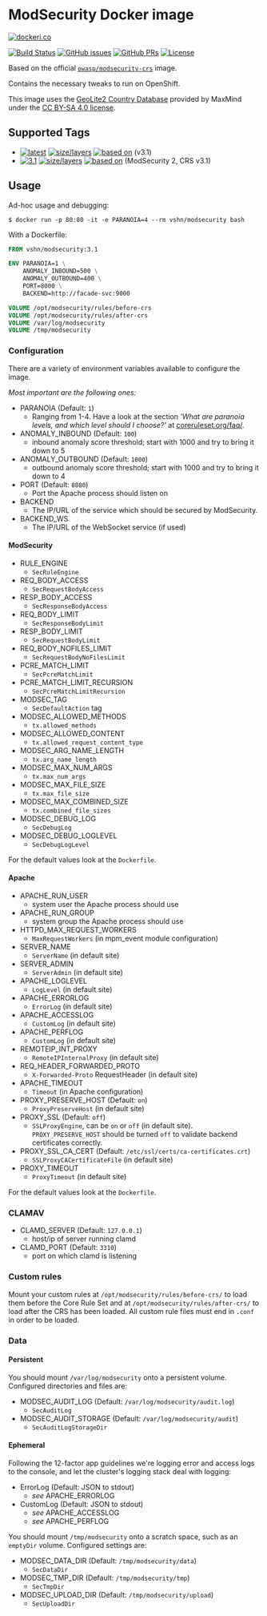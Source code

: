 # ModSecurity Docker image

[![dockeri.co](http://dockeri.co/image/vshn/modsecurity)](https://hub.docker.com/r/vshn/modsecurity/)

[![Build Status](https://img.shields.io/docker/cloud/build/vshn/modsecurity.svg)](https://hub.docker.com/r/vshn/modsecurity/builds
) [![GitHub issues](https://img.shields.io/github/issues-raw/vshn/modsecurity-docker.svg)](https://github.com/vshn/modsecurity-docker/issues
) [![GitHub PRs](https://img.shields.io/github/issues-pr-raw/vshn/modsecurity-docker.svg)](https://github.com/vshn/modsecurity-docker/pulls
) [![License](https://img.shields.io/github/license/vshn/modsecurity-docker.svg)](https://github.com/vshn/modsecurity-docker/blob/master/LICENSE)

Based on the official [`owasp/modsecurity-crs`](https://hub.docker.com/r/owasp/modsecurity-crs) image.

Contains the necessary tweaks to run on OpenShift.

This image uses the [GeoLite2 Country Database](https://dev.maxmind.com/geoip/geoip2/geolite2/)
provided by MaxMind under the [CC BY-SA 4.0 license](https://creativecommons.org/licenses/by-sa/4.0/).

## Supported Tags

* [![latest](
  https://img.shields.io/badge/latest-blue.svg?colorA=22313f&colorB=4a637b&logo=docker)](
  https://github.com/vshn/modsecurity-docker/blob/master/v3.1/Dockerfile) [![size/layers](
  https://images.microbadger.com/badges/image/vshn/modsecurity:latest.svg)](
  https://microbadger.com/images/vshn/modsecurity:latest) [![based on](
  https://img.shields.io/badge/Git-master-grey.svg?colorA=5a5b5c&colorB=9a9b9c&logo=github)](
  https://github.com/SpiderLabs/owasp-modsecurity-crs/tree/v3.1/dev/util/docker) (v3.1)
* [![3.1](
  https://img.shields.io/badge/3.1-blue.svg?colorA=22313f&colorB=4a637b&logo=docker)](
  https://github.com/vshn/modsecurity-docker/blob/master/v3.1/Dockerfile) [![size/layers](
  https://images.microbadger.com/badges/image/vshn/modsecurity:3.1.svg)](
  https://microbadger.com/images/vshn/modsecurity:3.1) [![based on](
  https://img.shields.io/badge/Git-master-grey.svg?colorA=5a5b5c&colorB=9a9b9c&logo=github)](
  https://github.com/SpiderLabs/owasp-modsecurity-crs/tree/v3.1/dev/util/docker) (ModSecurity 2, CRS v3.1)

## Usage

Ad-hoc usage and debugging:

```console
$ docker run -p 80:80 -it -e PARANOIA=4 --rm vshn/modsecurity bash
```

With a Dockerfile:

```Dockerfile
FROM vshn/modsecurity:3.1

ENV PARANOIA=1 \
    ANOMALY_INBOUND=500 \
    ANOMALY_OUTBOUND=400 \
    PORT=8000 \
    BACKEND=http://facade-svc:9000

VOLUME /opt/modsecurity/rules/before-crs
VOLUME /opt/modsecurity/rules/after-crs
VOLUME /var/log/modsecurity
VOLUME /tmp/modsecurity
```

### Configuration

There are a variety of environment variables available to configure the image.

*Most important are the following ones:*

* PARANOIA (Default: `1`)
  * Ranging from 1-4. Have a look at the section *'What are paranoia levels, and
    which level should I choose?'* at [coreruleset.org/faq/](https://coreruleset.org/faq/).
* ANOMALY_INBOUND (Default: `100`)
  * inbound anomaly score threshold; start with 1000 and try to bring it down to 5
* ANOMALY_OUTBOUND (Default: `1000`)
  * outbound anomaly score threshold; start with 1000 and try to bring it down to 4
* PORT (Default: `8080`)
  * Port the Apache process should listen on
* BACKEND
  * The IP/URL of the service which should be secured by ModSecurity.
* BACKEND_WS
  * The IP/URL of the WebSocket service (if used)

#### ModSecurity

* RULE_ENGINE
  * `SecRuleEngine`
* REQ_BODY_ACCESS
  * `SecRequestBodyAccess`
* RESP_BODY_ACCESS
  * `SecResponseBodyAccess`
* REQ_BODY_LIMIT
  * `SecResponseBodyLimit`
* RESP_BODY_LIMIT
  * `SecRequestBodyLimit`
* REQ_BODY_NOFILES_LIMIT
  * `SecRequestBodyNoFilesLimit`
* PCRE_MATCH_LIMIT
  * `SecPcreMatchLimit`
* PCRE_MATCH_LIMIT_RECURSION
  * `SecPcreMatchLimitRecursion`
* MODSEC_TAG
  * `SecDefaultAction` tag
* MODSEC_ALLOWED_METHODS
  * `tx.allowed_methods`
* MODSEC_ALLOWED_CONTENT
  * `tx.allowed_request_content_type`
* MODSEC_ARG_NAME_LENGTH
  * `tx.arg_name_length`
* MODSEC_MAX_NUM_ARGS
  * `tx.max_num_args`
* MODSEC_MAX_FILE_SIZE
  * `tx.max_file_size`
* MODSEC_MAX_COMBINED_SIZE
  * `tx.combined_file_sizes`
* MODSEC_DEBUG_LOG
  * `SecDebugLog`
* MODSEC_DEBUG_LOGLEVEL
  * `SecDebugLogLevel`

For the default values look at the `Dockerfile`.

#### Apache

* APACHE_RUN_USER
  * system user the Apache process should use
* APACHE_RUN_GROUP
  * system group the Apache process should use
* HTTPD_MAX_REQUEST_WORKERS
  * `MaxRequestWorkers` (in mpm_event module configuration)
* SERVER_NAME
  * `ServerName` (in default site)
* SERVER_ADMIN
  * `ServerAdmin` (in default site)
* APACHE_LOGLEVEL
  * `LogLevel` (in default site)
* APACHE_ERRORLOG
  * `ErrorLog` (in default site)
* APACHE_ACCESSLOG
  * `CustomLog` (in default site)
* APACHE_PERFLOG
  * `CustomLog` (in default site)
* REMOTEIP_INT_PROXY
  * `RemoteIPInternalProxy` (in default site)
* REQ_HEADER_FORWARDED_PROTO
  * `X-Forwarded-Proto` RequestHeader (in default site)
* APACHE_TIMEOUT
  * `Timeout` (in Apache configuration)
* PROXY_PRESERVE_HOST (Default: `on`)
  * `ProxyPreserveHost` (in default site)
* PROXY_SSL (Default: `off`)
  * `SSLProxyEngine`, can be `on` or `off` (in default site). `PROXY_PRESERVE_HOST` should be turned `off` to validate backend certificates correctly.
* PROXY_SSL_CA_CERT (Default: `/etc/ssl/certs/ca-certificates.crt`)
  * `SSLProxyCACertificateFile` (in default site)
* PROXY_TIMEOUT
  * `ProxyTimeout` (in default site)

For the default values look at the `Dockerfile`.

### CLAMAV
* CLAMD_SERVER (Default: `127.0.0.1`)
  * host/ip of server running clamd
* CLAMD_PORT (Default: `3310`)
  * port on which clamd is listening

### Custom rules

Mount your custom rules at `/opt/modsecurity/rules/before-crs/` to load them
before the Core Rule Set and at `/opt/modsecurity/rules/after-crs/` to load
after the CRS has been loaded. All custom rule files must end in `.conf` in
order to be loaded.

### Data

#### Persistent

You should mount `/var/log/modsecurity` onto a persistent volume.
Configured directories and files are:

* MODSEC_AUDIT_LOG (Default: `/var/log/modsecurity/audit.log`)
  * `SecAuditLog`
* MODSEC_AUDIT_STORAGE (Default: `/var/log/modsecurity/audit`)
  * `SecAuditLogStorageDir`

#### Ephemeral

Following the 12-factor app guidelines we're logging error and access
logs to the console, and let the cluster's logging stack deal with logging:

* ErrorLog (Default: JSON to stdout)
  * *see* APACHE_ERRORLOG
* CustomLog (Default: JSON to stdout)
  * *see* APACHE_ACCESSLOG
  * *see* APACHE_PERFLOG

You should mount `/tmp/modsecurity` onto a scratch space, such as an
`emptyDir` volume. Configured settings are:

* MODSEC_DATA_DIR (Default: `/tmp/modsecurity/data`)
  * `SecDataDir`
* MODSEC_TMP_DIR (Default: `/tmp/modsecurity/tmp`)
  * `SecTmpDir`
* MODSEC_UPLOAD_DIR (Default: `/tmp/modsecurity/upload`)
  * `SecUploadDir`
